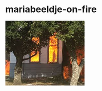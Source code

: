 # mariabeeldje-on-fire
![](https://github.com/nondejus/mariabeeldje-on-fire/blob/main/images%20(4).jpeg)
